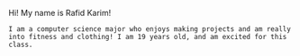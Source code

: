 Hi! My name is Rafid Karim!

	I am a computer science major who enjoys making projects and am really into fitness and clothing! I am 19 years old, and am excited for this class.

